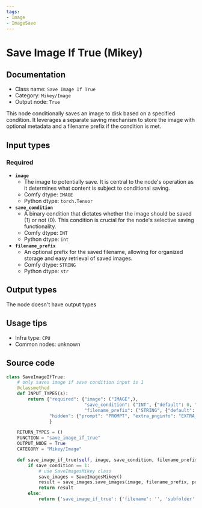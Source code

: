 ```yaml
---
tags:
- Image
- ImageSave
---
```


# Save Image If True (Mikey)
## Documentation
- Class name: `Save Image If True`
- Category: `Mikey/Image`
- Output node: `True`

This node conditionally saves an image to disk based on a specified condition. It leverages a separate saving mechanism to store the image with optional metadata and a filename prefix if the condition is met.
## Input types
### Required
- **`image`**
    - The image to potentially save. It is central to the node's operation as it determines what content is subject to conditional saving.
    - Comfy dtype: `IMAGE`
    - Python dtype: `torch.Tensor`
- **`save_condition`**
    - A binary condition that dictates whether the image should be saved (1) or not (0). This condition is crucial for the node's selective saving functionality.
    - Comfy dtype: `INT`
    - Python dtype: `int`
- **`filename_prefix`**
    - An optional prefix for the saved filename, allowing for organized storage and easy retrieval of saved images.
    - Comfy dtype: `STRING`
    - Python dtype: `str`
## Output types
The node doesn't have output types
## Usage tips
- Infra type: `CPU`
- Common nodes: unknown


## Source code
```python
class SaveImageIfTrue:
    # only saves image if save condition input is 1
    @classmethod
    def INPUT_TYPES(s):
        return {"required": {"image": ("IMAGE",),
                             "save_condition": ("INT", {"default": 0, "min": 0, "max": 1}),
                             "filename_prefix": ("STRING", {"default": ""})},
                "hidden": {"prompt": "PROMPT", "extra_pnginfo": "EXTRA_PNGINFO"},
                }

    RETURN_TYPES = ()
    FUNCTION = "save_image_if_true"
    OUTPUT_NODE = True
    CATEGORY = "Mikey/Image"

    def save_image_if_true(self, image, save_condition, filename_prefix, prompt=None, extra_pnginfo=None):
        if save_condition == 1:
            # use SaveImagesMikey class
            save_images = SaveImagesMikey()
            result = save_images.save_images(image, filename_prefix, prompt, extra_pnginfo, positive_prompt='', negative_prompt='')
            return result
        else:
            return {'save_image_if_true': {'filename': '', 'subfolder': ''}}

```

